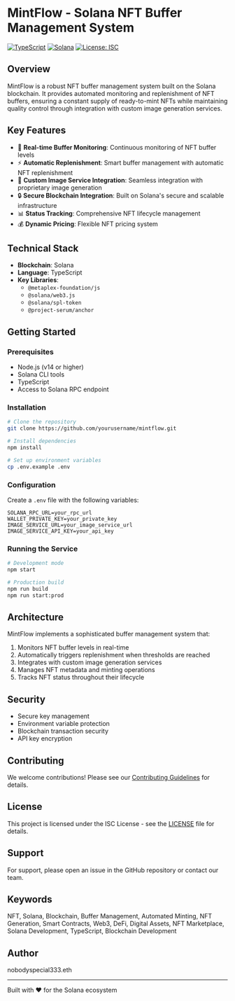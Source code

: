 # MintFlow - Solana NFT Buffer Management System

[![TypeScript](https://img.shields.io/badge/TypeScript-5.7.2-blue)](https://www.typescriptlang.org/)
[![Solana](https://img.shields.io/badge/Solana-1.95.8-purple)](https://solana.com/)
[![License: ISC](https://img.shields.io/badge/License-ISC-blue.svg)](LICENSE)

## Overview

MintFlow is a robust NFT buffer management system built on the Solana blockchain. It provides automated monitoring and replenishment of NFT buffers, ensuring a constant supply of ready-to-mint NFTs while maintaining quality control through integration with custom image generation services.

## Key Features

- 🔄 **Real-time Buffer Monitoring**: Continuous monitoring of NFT buffer levels
- ⚡ **Automatic Replenishment**: Smart buffer management with automatic NFT replenishment
- 🎨 **Custom Image Service Integration**: Seamless integration with proprietary image generation
- 🔒 **Secure Blockchain Integration**: Built on Solana's secure and scalable infrastructure
- 📊 **Status Tracking**: Comprehensive NFT lifecycle management
- 💰 **Dynamic Pricing**: Flexible NFT pricing system

## Technical Stack

- **Blockchain**: Solana
- **Language**: TypeScript
- **Key Libraries**:
  - `@metaplex-foundation/js`
  - `@solana/web3.js`
  - `@solana/spl-token`
  - `@project-serum/anchor`

## Getting Started

### Prerequisites

- Node.js (v14 or higher)
- Solana CLI tools
- TypeScript
- Access to Solana RPC endpoint

### Installation

```bash
# Clone the repository
git clone https://github.com/yourusername/mintflow.git

# Install dependencies
npm install

# Set up environment variables
cp .env.example .env
```

### Configuration

Create a `.env` file with the following variables:

```env
SOLANA_RPC_URL=your_rpc_url
WALLET_PRIVATE_KEY=your_private_key
IMAGE_SERVICE_URL=your_image_service_url
IMAGE_SERVICE_API_KEY=your_api_key
```

### Running the Service

```bash
# Development mode
npm start

# Production build
npm run build
npm run start:prod
```

## Architecture

MintFlow implements a sophisticated buffer management system that:

1. Monitors NFT buffer levels in real-time
2. Automatically triggers replenishment when thresholds are reached
3. Integrates with custom image generation services
4. Manages NFT metadata and minting operations
5. Tracks NFT status throughout their lifecycle

## Security

- Secure key management
- Environment variable protection
- Blockchain transaction security
- API key encryption

## Contributing

We welcome contributions! Please see our [Contributing Guidelines](CONTRIBUTING.md) for details.

## License

This project is licensed under the ISC License - see the [LICENSE](LICENSE) file for details.

## Support

For support, please open an issue in the GitHub repository or contact our team.

## Keywords

NFT, Solana, Blockchain, Buffer Management, Automated Minting, NFT Generation, Smart Contracts, Web3, DeFi, Digital Assets, NFT Marketplace, Solana Development, TypeScript, Blockchain Development

## Author

nobodyspecial333.eth

---

Built with ❤️ for the Solana ecosystem 
